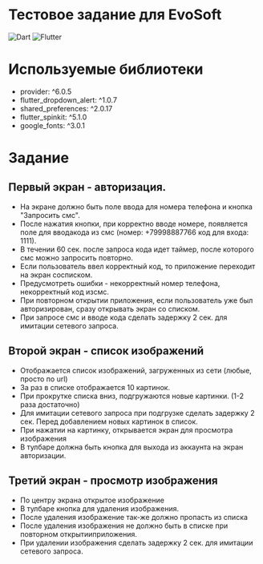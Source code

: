 # Тестовое задание для EvoSoft

![Dart](https://img.shields.io/badge/dart-%230175C2.svg?style=for-the-badge&logo=dart&logoColor=white) ![Flutter](https://img.shields.io/badge/Flutter-%2302569B.svg?style=for-the-badge&logo=Flutter&logoColor=white)

# Используемые библиотеки 
  - provider: ^6.0.5
  - flutter_dropdown_alert: ^1.0.7
  - shared_preferences: ^2.0.17
  - flutter_spinkit: ^5.1.0
  - google_fonts: ^3.0.1

# Задание 

## Первый экран - авторизация.

  - На экране должно быть поле ввода для номера телефона и кнопка "Запросить смс".
  - После нажатия кнопки, при корректно вводе номере, появляется поле для вводакода из смс (номер: +79998887766 код для входа: 1111).
  - В течении 60 сек. после запроса кода идет таймер, после которого смс можно запросить повторно.
  - Если пользователь ввел корректный код, то приложение переходит на экран сосписком.
  - Предусмотреть ошибки - некорректный номер телефона, некорректный код изсмс.
  - При повторном открытии приложения, если пользователь уже был авторизирован, сразу открывать экран со списком.
  - При запросе смс и вводе кода сделать задержку 2 сек. для имитации сетевого запроса.

## Второй экран - список изображений

  - Отображается список изображений, загруженных из сети (любые, просто по url)
  - За раз в списке отображается 10 картинок.
  - При прокрутке списка вниз, подгружаются новые картинки. (1-2 раза достаточно)
  - Для имитации сетевого запроса при подгрузке сделать задержку 2 сек. Перед добавлением новых картинок в список.
  - При нажатии на картинку, открывается экран для просмотра изображения
  - В тулбаре должна быть кнопка для выхода из аккаунта на экран авторизации.

## Третий экран - просмотр изображения

  - По центру экрана открытое изображение
  - В тулбаре кнопка для удаления изображения.
  - После удаления изображение так-же должно пропасть из списка
  - После удаления изображения не должно быть в списке при повторном открытииприложения.
  - При удалении изображения сделать задержку 2 сек. для имитации сетевого запроса.
